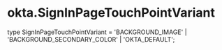 # okta.SignInPageTouchPointVariant

type SignInPageTouchPointVariant = 'BACKGROUND_IMAGE' | 'BACKGROUND_SECONDARY_COLOR' | 'OKTA_DEFAULT';

